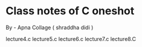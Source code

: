# Class notes of C oneshot 

By - Apna Collage ( shraddha didi ) 

lecture4.c
lecture5.c
lecture6.c
lecture7.c
lecture8.C